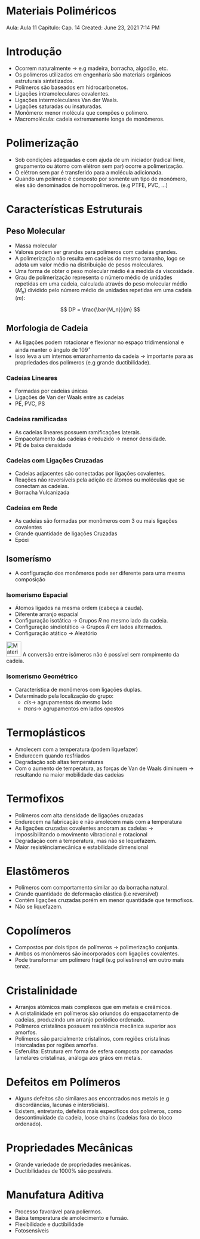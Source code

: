 # Materiais Poliméricos

Aula: Aula 11
Capitulo: Cap. 14
Created: June 23, 2021 7:14 PM

# Introdução

- Ocorrem naturalmente → e.g madeira, borracha, algodão, etc.
- Os polímeros utilizados em engenharia são materiais orgânicos estruturais sintetizados.
- Polímeros são baseados em hidrocarbonetos.
- Ligações intramoleculares covalentes.
- Ligações intermoleculares Van der Waals.
- Ligações saturadas ou insaturadas.
- Monômero: menor molécula que compões o polímero.
- Macromolécula: cadeia extremamente longa de monômeros.

# Polimerização

- Sob condições adequadas e com ajuda de um iniciador (radical livre, grupamento ou átomo com elétron sem par) ocorre a polimerização.
- O elétron sem par é transferido para a molécula adicionada.
- Quando um polímero é composto por somente um tipo de monômero, eles são denominados de homopolímeros. (e.g PTFE, PVC, ...)

# Características Estruturais

## Peso Molecular

- Massa molecular
- Valores podem ser grandes para polímeros com cadeias grandes.
- A polimerização não resulta em cadeias do mesmo tamanho, logo se adota um valor médio na distribuição de pesos moleculares.
- Uma forma de obter o peso molecular médio é a medida da viscosidade.
- Grau de polimerização representa o número médio de unidades repetidas em uma cadeia, calculada através do peso molecular médio $(M_n)$ dividido pelo número médio de unidades repetidas em uma cadeia $(m)$:

$$
DP = \frac{\bar{M_n}}{m}
$$

## Morfologia de Cadeia

- As ligações podem rotacionar e flexionar no espaço tridimensional e ainda manter o ângulo de $109^\circ$
- Isso leva a um internos emaranhamento da cadeia → importante para as propriedades dos polímeros (e.g grande ductibilidade).

### Cadeias Lineares

- Formadas por cadeias únicas
- Ligações de Van der Waals entre as cadeias
- PE, PVC, PS

### Cadeias ramificadas

- As cadeias lineares possuem ramificações laterais.
- Empacotamento das cadeias é reduzido → menor densidade.
- PE de baixa densidade

### Cadeias com Ligações Cruzadas

- Cadeias adjacentes são conectadas por ligações covalentes.
- Reações não reversíveis pela adição de átomos ou moléculas que se conectam as cadeias.
- Borracha Vulcanizada

### Cadeias em Rede

- As cadeias são formadas por monômeros com 3 ou mais ligações covalentes
- Grande quantidade de ligações Cruzadas
- Epóxi

## Isomerísmo

- A configuração dos monômeros pode ser diferente para uma mesma composição

### Isomerismo Espacial

- Átomos ligados na mesma ordem (cabeça a cauda).
- Diferente arranjo espacial
- Configuração isotática → Grupos $R$ no mesmo lado da cadeia.
- Configuração sindiotático → Grupos $R$ em lados alternados.
- Configuração atático → Aleatório

<aside>
<img src="Materiais%20Polime%CC%81ricos%2074e34c74325140a4981ee61a1aab3dd7/Evangelion.gif" alt="Materiais%20Polime%CC%81ricos%2074e34c74325140a4981ee61a1aab3dd7/Evangelion.gif" width="40px" /> A conversão entre isômeros não é possível sem rompimento da cadeia.

</aside>

### Isomerismo Geométrico

- Característica de monômeros com ligações duplas.
- Determinado pela localização do grupo:
    - $cis$→ agrupamentos do mesmo lado
    - $trans$→ agrupamentos em lados opostos

# Termoplásticos

- Amolecem com a temperatura (podem liquefazer)
- Endurecem quando resfriados
- Degradação sob altas temperaturas
- Com o aumento de temperatura, as forças de Van de Waals diminuem → resultando na maior mobilidade das cadeias

# Termofixos

- Polímeros com alta densidade de ligações cruzadas
- Endurecem na fabricação e não amolecem mais com a temperatura
- As ligações cruzadas covalentes ancoram as cadeias → impossibilitando o movimento vibracional e rotacional
- Degradação com a temperatura, mas não se lequefazem.
- Maior resistênciamecânica e estabilidade dimensional

# Elastômeros

- Polímeros com comportamento similar ao da borracha natural.
- Grande quantidade de deformação elástica (i.e reversível)
- Contém ligações cruzadas porém em menor quantidade que termofixos.
- Não se liquefazem.

# Copolímeros

- Compostos por dois tipos de polímeros → polimerização conjunta.
- Ambos os monômeros são incorporados com ligações covalentes.
- Pode transformar um polímero frágil (e.g poliestireno) em outro mais tenaz.

# Cristalinidade

- Arranjos atômicos mais complexos que em metais e creâmicos.
- A cristalinidade em polímeros são oriundos do empacotamento de cadeias, produzindo um arranjo periódico ordenado.
- Polímeros cristalinos possuem resistência mecânica superior aos amorfos.
- Polímeros são parcialmente cristalinos, com regiões cristalinas intercaladas por regiões amorfas.
- Esferulita: Estrutura em forma de esfera composta por camadas lamelares cristalinas, análoga aos grãos em metais.

# Defeitos em Polímeros

- Alguns defeitos são similares aos encontrados nos metais (e.g discordâncias, lacunas e intersticiais).
- Existem, entretanto, defeitos mais específicos dos polímeros, como descontinuidade da cadeia, loose chains (cadeias fora do bloco ordenado).

# Propriedades Mecânicas

- Grande variedade de propriedades mecânicas.
- Ductibilidades de $1000\%$ são possíveis.

# Manufatura Aditiva

- Processo favorável para políermos.
- Baixa temperatura de amolecimento e funsão.
- Flexibilidade e ductibilidade
- Fotosensíveis